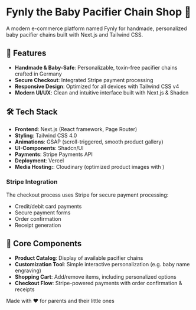 # Fynly the Baby Pacifier Chain Shop 📿

A modern e-commerce platform named Fynly for handmade, personalized baby pacifier chains built with Next.js and Tailwind CSS.

## 🌟 Features

- **Handmade & Baby-Safe**: Personalizable, toxin-free pacifier chains crafted in Germany
- **Secure Checkout**: Integrated Stripe payment processing
- **Responsive Design**: Optimized for all devices with Tailwind CSS v4
- **Modern UI/UX**: Clean and intuitive interface built with Next.js & Shadcn

## 🛠️ Tech Stack

- **Frontend**: Next.js (React framework, Page Router)
- **Styling**: Tailwind CSS 4.0
- **Animations**: GSAP (scroll-triggered, smooth product gallery)
- **UI-Components**: Shadcn/UI
- **Payments**: Stripe Payments API
- **Deployment**: Vercel
- **Media Hosting:**: Cloudinary (optimized product images with <CldImage />)

### Stripe Integration

The checkout process uses Stripe for secure payment processing:

- Credit/debit card payments
- Secure payment forms
- Order confirmation
- Receipt generation

## 🛒 Core Components

- **Product Catalog**: Display of available pacifier chains
- **Customization Tool**: Simple interactive personalization (e.g. baby name engraving)
- **Shopping Cart**: Add/remove items, including personalized options
- **Checkout Flow**: Stripe-powered payments with order confirmation & receipts

Made with ❤️ for parents and their little ones
